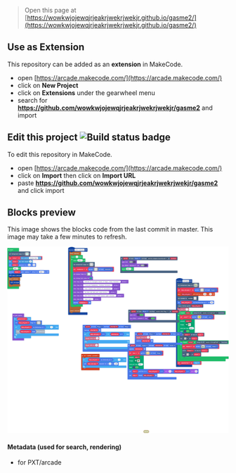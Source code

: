  


> Open this page at [https://wowkwjojewqjrjeakrjwekrjwekjr.github.io/gasme2/](https://wowkwjojewqjrjeakrjwekrjwekjr.github.io/gasme2/)

## Use as Extension

This repository can be added as an **extension** in MakeCode.

* open [https://arcade.makecode.com/](https://arcade.makecode.com/)
* click on **New Project**
* click on **Extensions** under the gearwheel menu
* search for **https://github.com/wowkwjojewqjrjeakrjwekrjwekjr/gasme2** and import

## Edit this project ![Build status badge](https://github.com/wowkwjojewqjrjeakrjwekrjwekjr/gasme2/workflows/MakeCode/badge.svg)

To edit this repository in MakeCode.

* open [https://arcade.makecode.com/](https://arcade.makecode.com/)
* click on **Import** then click on **Import URL**
* paste **https://github.com/wowkwjojewqjrjeakrjwekrjwekjr/gasme2** and click import

## Blocks preview

This image shows the blocks code from the last commit in master.
This image may take a few minutes to refresh.

![A rendered view of the blocks](https://github.com/wowkwjojewqjrjeakrjwekrjwekjr/gasme2/raw/master/.github/makecode/blocks.png)

#### Metadata (used for search, rendering)

* for PXT/arcade
<script src="https://makecode.com/gh-pages-embed.js"></script><script>makeCodeRender("{{ site.makecode.home_url }}", "{{ site.github.owner_name }}/{{ site.github.repository_name }}");</script>
